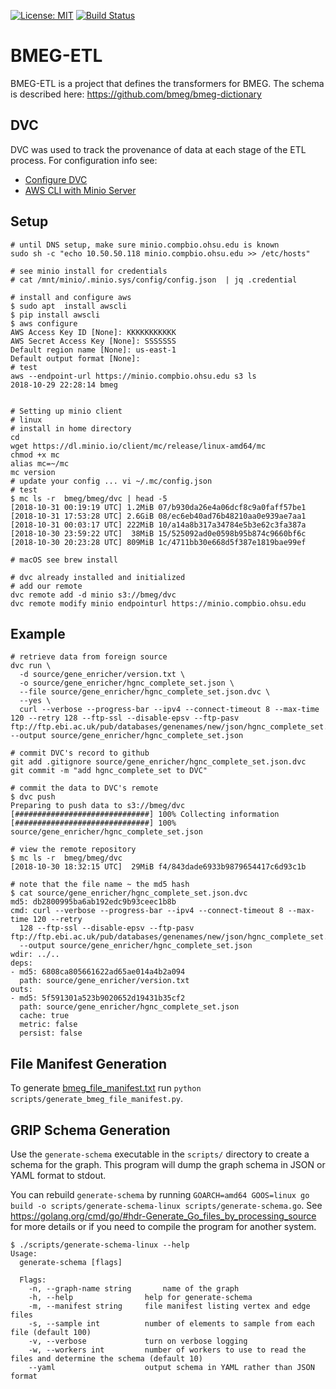 [![License: MIT](https://img.shields.io/badge/License-MIT-yellow.svg)](https://opensource.org/licenses/MIT)
[![Build Status](https://travis-ci.org/bmeg/bmeg-etl.svg?branch=master)](https://travis-ci.org/bmeg/bmeg-etl)

BMEG-ETL
========

BMEG-ETL is a project that defines the transformers for BMEG. The schema is described here: https://github.com/bmeg/bmeg-dictionary


DVC
-----

DVC was used to track the provenance of data at each stage of the ETL process. For configuration info see:

* [Configure DVC](https://dvc.org/doc/get-started/configure)
* [AWS CLI with Minio Server](https://docs.minio.io/docs/aws-cli-with-minio.html)


Setup
-----

```
# until DNS setup, make sure minio.compbio.ohsu.edu is known
sudo sh -c "echo 10.50.50.118 minio.compbio.ohsu.edu >> /etc/hosts"

# see minio install for credentials
# cat /mnt/minio/.minio.sys/config/config.json  | jq .credential

# install and configure aws
$ sudo apt  install awscli
$ pip install awscli
$ aws configure
AWS Access Key ID [None]: KKKKKKKKKKK
AWS Secret Access Key [None]: SSSSSSS
Default region name [None]: us-east-1
Default output format [None]:
# test
aws --endpoint-url https://minio.compbio.ohsu.edu s3 ls
2018-10-29 22:28:14 bmeg


# Setting up minio client
# linux
# install in home directory
cd
wget https://dl.minio.io/client/mc/release/linux-amd64/mc
chmod +x mc
alias mc=~/mc
mc version
# update your config ... vi ~/.mc/config.json
# test
$ mc ls -r  bmeg/bmeg/dvc | head -5
[2018-10-31 00:19:19 UTC] 1.2MiB 07/b930da26e4a06dcf8c9a0faff57be1
[2018-10-31 17:53:28 UTC] 2.6GiB 08/ec6eb40ad76b48210aa0e939ae7aa1
[2018-10-31 00:03:17 UTC] 222MiB 10/a14a8b317a34784e5b3e62c3fa387a
[2018-10-30 23:59:22 UTC]  38MiB 15/525092ad0e0598b95b874c9660bf6c
[2018-10-30 20:23:28 UTC] 809MiB 1c/4711bb30e668d5f387e1819bae99ef

# macOS see brew install

# dvc already installed and initialized
# add our remote
dvc remote add -d minio s3://bmeg/dvc
dvc remote modify minio endpointurl https://minio.compbio.ohsu.edu
```

Example
----------

```
# retrieve data from foreign source
dvc run \
  -d source/gene_enricher/version.txt \
  -o source/gene_enricher/hgnc_complete_set.json \
  --file source/gene_enricher/hgnc_complete_set.json.dvc \
  --yes \
  curl --verbose --progress-bar --ipv4 --connect-timeout 8 --max-time 120 --retry 128 --ftp-ssl --disable-epsv --ftp-pasv ftp://ftp.ebi.ac.uk/pub/databases/genenames/new/json/hgnc_complete_set.json --output source/gene_enricher/hgnc_complete_set.json

# commit DVC's record to github
git add .gitignore source/gene_enricher/hgnc_complete_set.json.dvc
git commit -m "add hgnc_complete_set to DVC"

# commit the data to DVC's remote
$ dvc push
Preparing to push data to s3://bmeg/dvc
[##############################] 100% Collecting information
[##############################] 100% source/gene_enricher/hgnc_complete_set.json

# view the remote repository
$ mc ls -r  bmeg/bmeg/dvc
[2018-10-30 18:32:15 UTC]  29MiB f4/843dade6933b9879654417c6d93c1b

# note that the file name ~ the md5 hash
$ cat source/gene_enricher/hgnc_complete_set.json.dvc
md5: db2800995ba6ab192edc9b93ceec1b8b
cmd: curl --verbose --progress-bar --ipv4 --connect-timeout 8 --max-time 120 --retry
  128 --ftp-ssl --disable-epsv --ftp-pasv ftp://ftp.ebi.ac.uk/pub/databases/genenames/new/json/hgnc_complete_set.json
  --output source/gene_enricher/hgnc_complete_set.json
wdir: ../..
deps:
- md5: 6808ca805661622ad65ae014a4b2a094
  path: source/gene_enricher/version.txt
outs:
- md5: 5f591301a523b9020652d19431b35cf2
  path: source/gene_enricher/hgnc_complete_set.json
  cache: true
  metric: false
  persist: false
```

File Manifest Generation
------

To generate [bmeg_file_manifest.txt](bmeg_file_manifest.txt) run `python scripts/generate_bmeg_file_manifest.py`.

GRIP Schema Generation
------
Use the `generate-schema` executable in the `scripts/` directory to create a schema for the graph. 
This program will dump the graph schema in JSON or YAML format to stdout.

You can rebuild `generate-schema` by running `GOARCH=amd64 GOOS=linux go build -o scripts/generate-schema-linux scripts/generate-schema.go`. 
See https://golang.org/cmd/go/#hdr-Generate_Go_files_by_processing_source for more details or if you need to compile the 
program for another system.

```
$ ./scripts/generate-schema-linux --help
Usage:
  generate-schema [flags]

  Flags:
    -n, --graph-name string       name of the graph
    -h, --help                help for generate-schema
    -m, --manifest string     file manifest listing vertex and edge files
    -s, --sample int          number of elements to sample from each file (default 100)
    -v, --verbose             turn on verbose logging
    -w, --workers int         number of workers to use to read the files and determine the schema (default 10)
    --yaml                    output schema in YAML rather than JSON format
```

